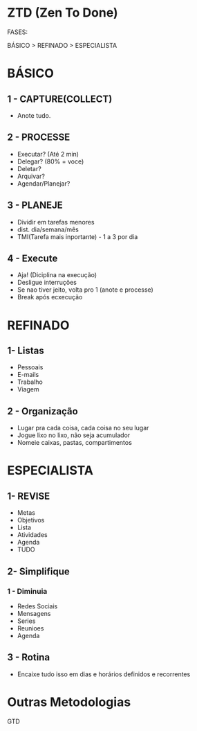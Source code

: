 # ZTD (Zen To Done)

FASES:

BÁSICO > REFINADO > ESPECIALISTA

# BÁSICO

## 1 - CAPTURE(COLLECT)
- Anote tudo.

## 2 - PROCESSE
- Executar? (Até 2 min)
- Delegar? (80% = voce)
- Deletar?
- Arquivar?
- Agendar/Planejar?

## 3 - PLANEJE
- Dividir em tarefas menores
- dist. dia/semana/mês
- TMI(Tarefa mais inportante) - 1 a 3 por dia

## 4 - Execute
- Aja! (Diciplina na execução)
- Desligue interruções
- Se nao tiver jeito, volta pro 1 (anote e processe)
- Break após ecxecução

# REFINADO

## 1- Listas
- Pessoais
- E-mails
- Trabalho
- Viagem

## 2 - Organização
- Lugar pra cada coisa, cada coisa no seu lugar
- Jogue lixo no lixo, não seja acumulador
- Nomeie caixas, pastas, compartimentos


# ESPECIALISTA

## 1- REVISE
- Metas
- Objetivos
- Lista
- Atividades
- Agenda
- TUDO

## 2- Simplifique

### 1 - Diminuia
- Redes Sociais
- Mensagens
- Series
- Reunioes
- Agenda

## 3 - Rotina
- Encaixe tudo isso em dias e horários definidos e recorrentes



# Outras Metodologias
GTD
